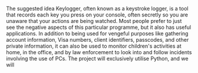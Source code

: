 The suggested idea Keylogger, often known as a keystroke logger, is a tool that records each key you press on your console, often secretly so you are unaware that your actions are being watched. Most people prefer to just see the negative aspects of this particular programme, but it also has useful applications. In addition to being used for vengeful purposes like gathering account information, Visa numbers, client identifiers, passcodes, and other private information, it can also be used to monitor children's activities at home, in the office, and by law enforcement to look into and follow incidents involving the use of PCs. The project will exclusively utilise Python, and we will
